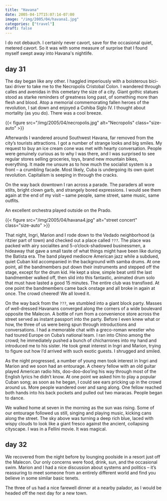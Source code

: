 ```yaml
---
title: "Havana"
date: 2005-04-17T15:07:14-07:00
image: "/img/2005/04/havana1.jpg"
categories: ["travel"]
draft: false
---
```


I do not debauch. I certainly never cavort, save for the occasional quiet, metered cavort. So it was with some measure of surprise that I found myself swept away into Havana's nightlife.<!--more-->

## day 31

The day began like any other. I haggled imperiously with a boisterous bici-taxi driver to take me to the Necropolis Cristobal Colon. I wandered through calles and avenidas in this cemetary the size of a city. Giant gothic statues stood as starke reminders of greatness long past, of something more than flesh and blood. Atop a memorial commemorating fallen heroes of the revolution, I sat down and enjoyed a Cohiba Siglo IV. I thought about mortality (as you do). There was a cool breeze.

{{< figure src="/img/2005/04/necropolis.jpg" alt="Necropolis" class="size-auto" >}}

Afterwards I wandered around Southwest Havana, far removed from the city’s tourists attractions. I got a number of strange looks and big smiles. My request to buy an ice cream cone was met with hearty conversation. People were genuinely curious as to why I was there, and I was surprised to see regular stores selling groceries, toys, brand new mountain bikes, everything. It made me unsure as to how much the socialist system is a front – a crumbling facade. Most likely, Cuba is undergoing its own quiet revolution. Capitalism is seeping in through the cracks.

On the way back downtown I ran across a parade. The paraders all wore stilts, bright clown garb, and strangely bored expressions. I would see them again at the end of my visit – same people, same street, same music, same outfits.

An excellent orchestra played outside on the Prado.

{{< figure src="/img/2005/04/havana4.jpg" alt="street concert" class="size-auto" >}}

That night, Ingri, Marion and I rode down to the Vedado neighborhood (a ritzier part of town) and checked out a place called `???`. The place was packed with airy socialites and 5-o’clock-shadowed businessmen, a hideaway that gave a small taste of what things might have been like during the Batista era. The band played mediocre American jazz while a subdued, quiet Cuban kid accompanied in the background with samba drums. At one point, all the bandmembers put down their instruments and stepped off the stage, except for the drum kid. He kept a slow, simple beat until the last bandmember walked off, then slid into this fantastic, animated drum solo that must have lasted a good 15 minutes. The entire club was transfixed. At one point the bandmembers came back onstage and all broke in again at once. The crowd cheered! We all loved it.

On the way back from the `???`, we stumbled into a giant block party. Masses of well-dressed Havanans converged along the corners of a wide boulevard opposite the Malecon. A bottle of rum from a convenience store across the street served as instant passport into the party. Before I even knew what or how, the three of us were being spun through introductions and conversations. I had a memorable chat with a greco-roman wrestler who had toured Europe on Cuba’s national team. I ran into Chino among the crowd; he immediately pushed a bunch of chicharrones into my hand and introduced me to his sister. He took great interest in Ingri and Marion, trying to figure out how I’d arrived with such exotic guests. I shrugged and smiled.

As the night progressed, a number of young men took interest in Ingri and Marion and we soon had an entourage. A cheery fellow with an old guitar played American radio hits, doo-doo-doo’ing his way through most of the English lyrics he didn’t know. At one point we asked him to play a popular Cuban song; as soon as he began, I could see ears pricking up in the crowd around us. More people wandered over and sang along. One fellow reached both hands into his back pockets and pulled out two maracas. People began to dance.

We walked home at seven in the morning as the sun was rising. Some of our entourage followed us still, singing and playing music, kicking cans along the street. The sky above was turning a deep rich blue, laced with wispy clouds to look like a giant fresco against the ancient, collapsing cityscape. I was in a Fellini movie. It was magical.

## day 32

We recovered from the night before by lounging poolside in a resort just off the Malecon. Our only concerns were food, drink, sun, and the occasional swim. Marion and I had a nice discussion about systems and politics – it’s reassuring to meet someone from an entirely different world and find you believe in some similar basic tenets.

The three of us had a nice farewell dinner at a nearby palador, as I would be headed off the next day for a new town.
